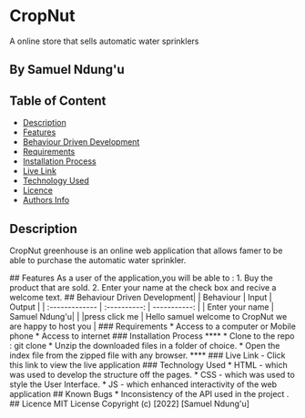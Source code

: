 # CropNut
A online store that sells automatic water sprinklers
 ## By Samuel Ndung'u
 ## Table of Content
 - [Description](#description)
 - [Features](#features)
 - [Behaviour Driven Development](#Behaviour-Driven-Development)
 - [Requirements](#requirements)
 - [Installation Process](#installation-Process)
 - [Live Link](#Live-Link)
 - [Technology  Used](#technology-Used)
 - [Licence](#licence)
 - [Authors Info](#Authors-Info)
 ## Description
 <p>CropNut greenhouse is an online web application that allows famer to be able to purchase the automatic water sprinkler.
 </p>
 ## Features
As a user of the application,you will be able to :
1. Buy the product that are sold.
2. Enter your name at the check box and recive a welcome text.
## Behaviour Driven Development|
| Behaviour      | Input        | Output       |
| :------------- | :----------: | -----------: |
|  Enter your name  |   Samuel Ndung'u|     |
|press click me | Hello samuel welcome to CropNut we are happy to host you |
 ###  Requirements
 * Access to  a computer or Mobile phone
 * Access to internet
 ### Installation Process
 ****
* Clone to the repo : git clone 
* Unzip the downloaded files in a folder of choice.
* Open the index file from the zipped file with any browser.
 ****
### Live Link
- Click this link to view the live application 
### Technology  Used
* HTML - which was used to develop the structure off the pages.
* CSS - which was used to style the User Interface.
* JS - which enhanced interactivity of the web application
## Known Bugs
* Inconsistency of the API used in the project .
## Licence
MIT License
Copyright (c) [2022] [Samuel Ndung'u]